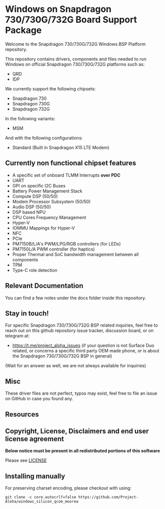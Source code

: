 # Windows on Snapdragon 730/730G/732G Board Support Package

Welcome to the Snapdragon 730/730G/732G Windows BSP Platform repository.

This repository contains drivers, components and files needed to run Windows on official Snapdragon 730/730G/732G platforms such as:

- QRD
- IDP

We currently support the following chipsets:

- Snapdragon 730
- Snapdragon 730G
- Snapdragon 732G

In the following variants:

- MSM
  
And with the following configurations:

- Standard (Built in Snapdragon X15 LTE Modem)
  
## Currently non functional chipset features

- A specific set of onboard TLMM Interrupts **over PDC**
- UART
- GPI on specific I2C Buses
- Battery Power Management Stack
- Compute DSP (50/50)
- Modem Processor Subsystem (50/50)
- Audio DSP (50/50)
- DSP based NPU
- CPU Cores Frequency Management
- Hyper-V
- IOMMU Mappings for Hyper-V
- NFC
- PCIe
- PM7150B/L/A's PWM/LPG/RGB controllers (for LEDs)
- PM7150L/A PWM controller (for haptics)
- Proper Thermal and SoC bandwidth management between all components
- TPM
- Type-C role detection

## Relevant Documentation

You can find a few notes under the docs folder inside this repository.

## Stay in touch!

For specific Snapdragon 730/730G/732G BSP related inquiries, feel free to reach out on this github repository issue tracker, discussion board, or on telegram at:

- https://t.me/project_aloha_issues (if your question is not Surface Duo related, or concerns a specific third party OEM made phone, or is about the Snapdragon 730/730G/732G BSP in general)

(Wait for an answer as well, we are not always available for inquiries)

## Misc

These driver files are not perfect, typos may exist, feel free to file an issue on GitHub in case you found any.

## Resources

## Copyright, License, Disclaimers and end user license agreement

**Below notice must be present in all redistributed portions of this software**

Please see [LICENSE](LICENSE.md)

## Installing manually

For preserving charset encoding, please checkout with using:

```
git clone -c core.autocrlf=false https://github.com/Project-Aloha/windows_silicon_qcom_moorea
```
